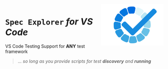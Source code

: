 <img src="Resources/Images/check-3183217_640 transparent.png" align="right" width="200" />

# `Spec Explorer` _for VS Code_

VS Code Testing Support for **ANY** test framework

> ... _so long as you provide scripts for test **discovery** and **running**_
